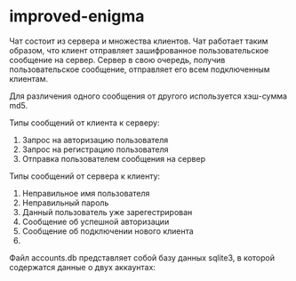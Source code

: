 # improved-enigma

Чат состоит из сервера и множества клиентов. Чат работает таким образом, что клиент отправляет зашифрованное пользовательское сообщение на сервер. Сервер в свою очередь, получив пользовательское сообщение, отправляет его всем подключенным клиентам.

Для различения одного сообщения от другого используется хэш-сумма md5.


Типы сообщений от клиента к серверу:
1. Запрос на авторизацию пользователя
2. Запрос на регистрацию пользователя
3. Отправка пользователем сообщения на сервер

Типы сообщений от сервера к клиенту:
1. Неправильное имя пользователя
2. Неправильный пароль
3. Данный пользователь уже зарегестрирован
4. Сообщение об успешной авторизации
5. Сообщение об подключении нового клиента
6. 

Файл accounts.db представляет собой базу данных sqlite3, в которой содержатся данные о двух аккаунтах:


